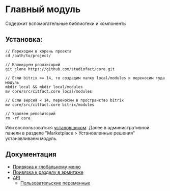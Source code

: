 Главный модуль
===

Содержит вспомогательные библиотеки и компоненты

## Установка:
	// Переходим в корень проекта
	cd /path/to/project/
	
	// Клонируем репозиторий
	git clone https://github.com/studiofact/core.git
	
	// Если bitrix >= 14, то создадим папку local/modules и переносим туда модуль
	mkdir local && mkdir local/modules
	mv core/src/citfact.core local/modules
	
	// Если версия < 14, переносим в пространство bitrix
	mv core/src/citfact.core bitrix/modules
	
	// Удаляем репозиторий
	rm -rf core

Или воспользоваться [установщиком](https://github.com/studiofact/sandbox).
Далее в административной панели в разделе "Marketplace > Установленные решения" устанавливаем модуль.

## Документация

 - [Привязка к глобальному меню](https://github.com/studiofact/core/blob/master/docs/global_menu.rst)
 - [Привязка к разделу в эрмитаже](https://github.com/studiofact/core/blob/master/docs/hermitage_menu.rst)
 - [API](https://github.com/studiofact/core/tree/master/docs/api)
 	- [Пользовательские переменные](https://github.com/studiofact/core/blob/master/docs/api/user_vars.rst)
